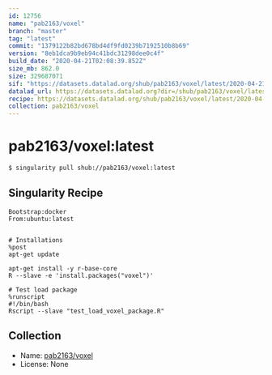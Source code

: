 ```yaml
---
id: 12756
name: "pab2163/voxel"
branch: "master"
tag: "latest"
commit: "1379122b82bd678bd4df9fd0239b7192510b8b69"
version: "8eb1dca9b9eb94c41bdc31298dee0c4f"
build_date: "2020-04-21T02:08:39.852Z"
size_mb: 862.0
size: 329687071
sif: "https://datasets.datalad.org/shub/pab2163/voxel/latest/2020-04-21-1379122b-8eb1dca9/8eb1dca9b9eb94c41bdc31298dee0c4f.sif"
datalad_url: https://datasets.datalad.org?dir=/shub/pab2163/voxel/latest/2020-04-21-1379122b-8eb1dca9/
recipe: https://datasets.datalad.org/shub/pab2163/voxel/latest/2020-04-21-1379122b-8eb1dca9/Singularity
collection: pab2163/voxel
---
```


# pab2163/voxel:latest

```bash
$ singularity pull shub://pab2163/voxel:latest
```

## Singularity Recipe

```singularity
Bootstrap:docker
From:ubuntu:latest


# Installations
%post
apt-get update

apt-get install -y r-base-core
R --slave -e 'install.packages("voxel")'

# Test load package
%runscript
#!/bin/bash
Rscript --slave "test_load_voxel_package.R"
```

## Collection

 - Name: [pab2163/voxel](https://github.com/pab2163/voxel)
 - License: None

